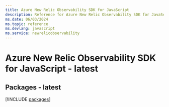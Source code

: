 ```yaml
---
title: Azure New Relic Observability SDK for JavaScript
description: Reference for Azure New Relic Observability SDK for JavaScript
ms.date: 06/03/2024
ms.topic: reference
ms.devlang: javascript
ms.service: newrelicobservability
---
```

# Azure New Relic Observability SDK for JavaScript - latest
## Packages - latest
[!INCLUDE [packages](new-relic-observability-index.md)]
